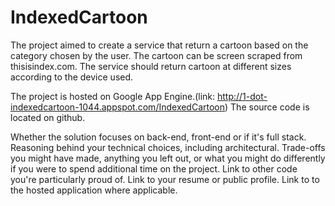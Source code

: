 # IndexedCartoon

The project aimed to create a service that return a cartoon based on the category chosen by the user.
The cartoon can be screen scraped from thisisindex.com. The service should return cartoon at different sizes according 
to the device used. 

The project is hosted on Google App Engine.(link: http://1-dot-indexedcartoon-1044.appspot.com/IndexedCartoon)
The source code is located on github.

Whether the solution focuses on back-end, front-end or if it's full stack.
Reasoning behind your technical choices, including architectural. Trade-offs you might have made, anything you left out, or what you might do differently if you were to spend additional time on the project.
Link to other code you're particularly proud of.
Link to your resume or public profile.
Link to to the hosted application where applicable.

